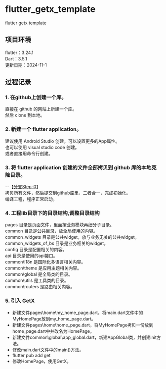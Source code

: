 # flutter_getx_template
flutter getx template

## 项目环境  
flutter：3.24.1  
Dart：3.5.1  
更新日期：2024-11-1  

## 过程记录  
### 1. 在github上创建一个库。 
直接在 github 的网站上新建一个库。  
然后 clone 到本地。  
### 2. 新建一个 flutter application。
建议使用 Android Studio 创建，可以设置更多的App属性。  
也可以使用 visual studio code 创建。  
或者直接用命令行创建。   
### 3. 将 flutter application 创建的文件全部拷贝到 github 库的本地克隆目录。  
--【[分支Step-0](https://github.com/iamsongdeng/flutter_getx_template/tree/step-0)】  
拷贝所有文件，然后提交到github库里，二者合一，完成初始化。   
编译工程，程序正常启动。  
### 4. 工程lib目录下的目录结构,调整目录结构    
pages 目录是页面文件，里面按业务模块再细分子目录。  
common 目录是公共目录，放全局使用的内容。  
common_widgets 目录是公共widget，放与业务无关的公共widget。  
common_widgets_of_bs 目录是业务相关的widget。  
config  目录是配置相关的内容。   
api 目录是使用的api接口。  
common\i18n 是国际化多语言相关内容。  
common\theme 是应用主题相关内容。  
common\global 是全局类的目录。  
common\utils 是工具类的目录。  
common\routers 是路由相关内容。  
### 5. 引入 GetX  
- 新建文件pages\home\my_home_page.dart，将main.dart文件中的MyHomePage放到my_home_page.dart。  
- 新建文件pages\home\home_page.dart，将MyHomePage拷贝一份放到home_page.dart中并改名为HomePage。  
- 新建文件common\global\app_global.dart，新建AppGlobal类，并创建init方法。  
- 修改main.dart文件中的main()方法。  
- flutter pub add get  
- 修改HomePage，使用GetX。  
